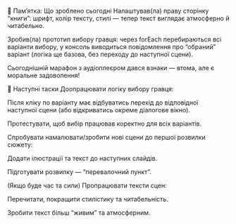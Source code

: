 📖 Пам’ятка: Що зроблено сьогодні
Налаштував(ла) праву сторінку “книги”:
шрифт, колір тексту, стилі — тепер текст виглядає атмосферно й читабельно.

Зробив(ла) прототип вибору гравця:
через forEach перебираються всі варіанти вибору, у консоль виводиться повідомлення про “обраний” варіант (логіка ще базова, без переходу до наступної сцени).

Сьогоднішній марафон з аудіоплеєром дався взнаки — втома, але є моральне задоволення!

📝 Наступні таски
Доопрацювати логіку вибору гравця:

Після кліку по варіанту має відбуватись перехід до відповідної наступної сцени (або відкриватись окреме діалогове вікно).

Протестувати, щоб вибір працював коректно для всіх варіантів.

Спробувати намалювати/зробити нові сцени до першої розвилки сюжету:

Додати ілюстрації та текст до наступних слайдів.

Підготувати розвилку — “перевалочний пункт”.

(Якщо буде час та сили)
Пропрацювати тексти сцен:

Перечитати, покращити стилістику та читабельність.

Зробити текст більш “живим” та атмосферним.